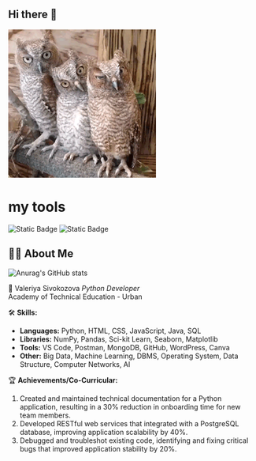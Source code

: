 ## Hi there 👋

<img src="https://github.com/Velsee/Velsee/blob/main/66f983df623a8e1620651270c0823269f5d96c64b8fe600181a8f5364f941b70.gif" alt="Unlimited" width="300">


# my tools

![Static Badge](https://img.shields.io/badge/py-python-blue?logo=python)
![Static Badge](https://img.shields.io/badge/-jupyter-black?logo=jupyter)

## 🙋‍♂️ About Me

![Anurag's GitHub stats](https://github-readme-stats.vercel.app/api?username=velsee&show_icons=true&theme=radical)

🚀 Valeriya Sivokozova
*Python Developer*  
Academy of Technical Education - Urban  

🛠️ **Skills:**
- **Languages:** Python, HTML, CSS, JavaScript, Java, SQL
- **Libraries:** NumPy, Pandas, Sci-kit Learn, Seaborn, Matplotlib
- **Tools:** VS Code, Postman, MongoDB, GitHub, WordPress, Canva
- **Other:** Big Data, Machine Learning, DBMS, Operating System, Data Structure, Computer Networks, AI

🏆 **Achievements/Co-Curricular:**
1. Created and maintained technical documentation for a Python application, resulting in a 30% reduction in onboarding time for new team members.
2. Developed RESTful web services that integrated with a PostgreSQL database, improving application scalability by 40%.
3. Debugged and troubleshot existing code, identifying and fixing critical bugs that improved application stability by 20%.
